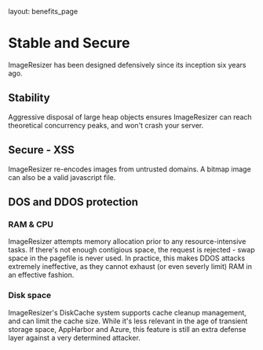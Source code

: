 layout: benefits_page

# Stable and Secure

ImageResizer has been designed defensively since its inception six years ago.

## Stability

Aggressive disposal of large heap objects ensures ImageResizer can reach theoretical concurrency peaks, and won't crash your server.




## Secure - XSS

ImageResizer re-encodes images from untrusted domains. A bitmap image can also be a valid javascript file. 

## DOS and DDOS protection

### RAM & CPU

ImageResizer attempts memory allocation prior to any resource-intensive tasks. If there's not enough contigious space, the request is rejected - swap space in the pagefile is never used. In practice, this makes DDOS attacks extremely ineffective, as they cannot exhaust (or even severly limit) RAM in an effective fashion. 


### Disk space

ImageResizer's DiskCache system supports cache cleanup management, and can limit the cache size. While it's less relevant in the age of transient storage space, AppHarbor and Azure, this feature is still an extra defense layer against a very determined attacker.